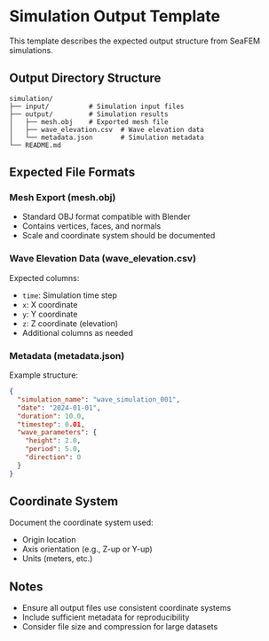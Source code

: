 # Simulation Output Template

This template describes the expected output structure from SeaFEM simulations.

## Output Directory Structure

```
simulation/
├── input/          # Simulation input files
├── output/         # Simulation results
│   ├── mesh.obj    # Exported mesh file
│   ├── wave_elevation.csv  # Wave elevation data
│   └── metadata.json       # Simulation metadata
└── README.md
```

## Expected File Formats

### Mesh Export (mesh.obj)
- Standard OBJ format compatible with Blender
- Contains vertices, faces, and normals
- Scale and coordinate system should be documented

### Wave Elevation Data (wave_elevation.csv)
Expected columns:
- `time`: Simulation time step
- `x`: X coordinate
- `y`: Y coordinate
- `z`: Z coordinate (elevation)
- Additional columns as needed

### Metadata (metadata.json)
Example structure:
```json
{
  "simulation_name": "wave_simulation_001",
  "date": "2024-01-01",
  "duration": 10.0,
  "timestep": 0.01,
  "wave_parameters": {
    "height": 2.0,
    "period": 5.0,
    "direction": 0
  }
}
```

## Coordinate System

Document the coordinate system used:
- Origin location
- Axis orientation (e.g., Z-up or Y-up)
- Units (meters, etc.)

## Notes

- Ensure all output files use consistent coordinate systems
- Include sufficient metadata for reproducibility
- Consider file size and compression for large datasets
